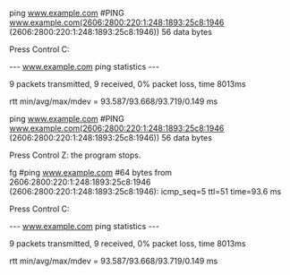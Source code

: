 ping www.example.com
#PING www.example.com(2606:2800:220:1:248:1893:25c8:1946 (2606:2800:220:1:248:1893:25c8:1946)) 56 data bytes

Press Control C:

--- www.example.com ping statistics ---

9 packets transmitted, 9 received, 0% packet loss, time 8013ms

rtt min/avg/max/mdev = 93.587/93.668/93.719/0.149 ms

ping www.example.com
#PING www.example.com(2606:2800:220:1:248:1893:25c8:1946 (2606:2800:220:1:248:1893:25c8:1946)) 56 data bytes

Press Control Z: the program stops.

fg
#ping www.example.com
#64 bytes from 2606:2800:220:1:248:1893:25c8:1946 (2606:2800:220:1:248:1893:25c8:1946): icmp_seq=5 ttl=51 time=93.6 ms

Press Control C:

--- www.example.com ping statistics ---

9 packets transmitted, 9 received, 0% packet loss, time 8013ms

rtt min/avg/max/mdev = 93.587/93.668/93.719/0.149 ms
